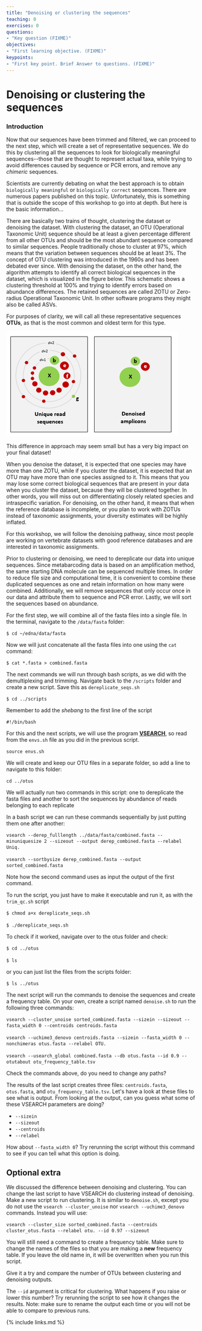```yaml
---
title: "Denoising or clustering the sequences"
teaching: 0
exercises: 0
questions:
- "Key question (FIXME)"
objectives:
- "First learning objective. (FIXME)"
keypoints:
- "First key point. Brief Answer to questions. (FIXME)"
---
```


# Denoising or clustering the sequences

### Introduction

Now that our sequences have been trimmed and filtered, we can proceed to the next step, which will create a set of representative sequences. We do this by clustering all the sequences to look for biologically meaningful sequences--those that are thought to represent actual taxa, while trying to avoid differences caused by sequence or PCR errors, and remove any *chimeric* sequences.

Scientists are currently debating on what the best approach is to obtain `biologically meaningful` or `biologically correct` sequences. There are numerous papers published on this topic. Unfortunately, this is something that is outside the scope of this workshop to go into at depth. But here is the basic information…  
  
There are basically two trains of thought, clustering the dataset or denoising the dataset. With clustering the dataset, an OTU (Operational Taxonomic Unit) sequence should be at least a given percentage different from all other OTUs and should be the most abundant sequence compared to similar sequences. People traditionally chose to cluster at 97%, which means that the variation between sequences should be at least 3%. The concept of OTU clustering was introduced in the 1960s and has been debated ever since. With denoising the dataset, on the other hand, the algorithm attempts to identify all correct biological sequences in the dataset, which is visualized in the figure below. This schematic shows a clustering threshold at 100% and trying to identify errors based on abundance differences. The retained sequences are called ZOTU or Zero-radius Operational Taxonomic Unit. In other software programs they might also be called ASVs.

For purposes of clarity, we will call all these representative sequences **OTUs**, as that is the most common and oldest term for this type.

![alt_text](../fig/chapter_6_denoising_explanation.gif)

This difference in approach may seem small but has a very big impact on your final dataset!  
  
When you denoise the dataset, it is expected that one species may have more than one ZOTU, while if you cluster the dataset, it is expected that an OTU may have more than one species assigned to it. This means that you may lose some correct biological sequences that are present in your data when you cluster the dataset, because they will be clustered together. In other words, you will miss out on differentiating closely related species and intraspecific variation. For denoising, on the other hand, it means that when the reference database is incomplete, or you plan to work with ZOTUs instead of taxonomic assignments, your diversity estimates will be highly inflated.  
  
For this workshop, we will follow the denoising pathway, since most people are working on vertebrate datasets with good reference databases and are interested in taxonomic assignments.


Prior to clustering or denoising, we need to dereplicate our data into unique sequences. Since metabarcoding data is based on an amplification method, the same starting DNA molecule can be sequenced multiple times. In order to reduce file size and computational time, it is convenient to combine these duplicated sequences as one and retain information on how many were combined. Additionally, we will remove sequences that only occur once in our data and attribute them to sequence and PCR error. Lastly, we will sort the sequences based on abundance.

For the first step, we will combine all of the fasta files into a single file. In the terminal, navigate to the `/data/fasta` folder:

```
$ cd ~/edna/data/fasta
```

Now we will just concatenate all the fasta files into one using the `cat` command:

```
$ cat *.fasta > combined.fasta
```




The next commands we will run through bash scripts, as we did with the demultiplexing and trimming. Navigate back to the `/scripts` folder and create a new script. Save this as `dereplicate_seqs.sh`

```
$ cd ../scripts
```

Remember to add the *shebang* to the first line of the script

```
#!/bin/bash
```

For this and the next scripts, we will use the program <a href="https://github.com/torognes/vsearch" target="_blank" rel="noopener noreferrer"><b>VSEARCH</b></a>, so read from the `envs.sh` file as you did in the previous script.

```
source envs.sh
```

We will create and keep our OTU files in a separate folder, so add a line to navigate to this folder:

```
cd ../otus
```

We will actually run two commands in this script: one to dereplicate the fasta files and another to sort the sequences by abundance of reads belonging to each replicate

In a bash script we can run these commands sequentially by just putting them one after another:

```
vsearch --derep_fulllength ../data/fasta/combined.fasta --minuniquesize 2 --sizeout --output derep_combined.fasta --relabel Uniq.

vsearch --sortbysize derep_combined.fasta --output sorted_combined.fasta

```

Note how the second command uses as input the output of the first command. 





To run the script, you just have to make it executable and run it, as with the `trim_qc.sh` script

```
$ chmod a+x dereplicate_seqs.sh

$ ./dereplicate_seqs.sh
```



To check if it worked, navigate over to the otus folder and check:

```
$ cd ../otus

$ ls
```

or you can just list the files from the scripts folder:

```
$ ls ../otus
```




The next script will run the commands to denoise the sequences and create a frequency table. On your own, create a script named `denoise.sh` to run the following three commands:

```
vsearch --cluster_unoise sorted_combined.fasta --sizein --sizeout --fasta_width 0 --centroids centroids.fasta

vsearch --uchime3_denovo centroids.fasta --sizein --fasta_width 0 --nonchimeras otus.fasta --relabel OTU.

vsearch --usearch_global combined.fasta --db otus.fasta --id 0.9 --otutabout otu_frequency_table.tsv
```

Check the commands above, do you need to change any paths?

The results of the last script creates three files: `centroids.fasta`, `otus.fasta`, and `otu_frequency_table.tsv`. Let's have a look at these files to see what is output. From looking at the output, can you guess what some of these VSEARCH parameters are doing?

- `--sizein`
- `--sizeout`
- `--centroids`
- `--relabel`

How about `--fasta_width 0`? Try rerunning the script without this command to see if you can tell what this option is doing. 

## Optional extra

We discussed the difference between denoising and clustering. You can change the last script to have VSEARCH do clustering instead of denoising. Make a new script to run clustering. It is similar to `denoise.sh`, except you do not use the `vsearch --cluster_unoise` nor `vsearch --uchime3_denovo` commands. Instead you will use:

```
vsearch --cluster_size sorted_combined.fasta --centroids cluster_otus.fasta --relabel otu. --id 0.97 --sizeout
```

You will still need a command to create a frequency table. Make sure to change the names of the files so that you are making a **new** frequency table. If you leave the old name in, it will be overwritten when you run this script. 

Give it a try and compare the number of OTUs between clustering and denoising outputs. 

The `--id` argument is critical for clustering. What happens if you raise or lower this number? Try rerunning the script to see how it changes the results. Note: make sure to rename the output each time or you will not be able to compare to previous runs. 

{% include links.md %}
